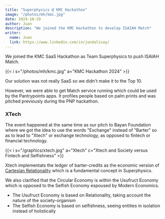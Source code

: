 ```yaml
---
title: "Superphysics @ KMC Hackathon"
image: "/photos/mh/kmc.jpg"
date: 2024-10-29
author: Juan
description: "We joined the KMC Hackathon to develop ISAIAH Match"
writer:
  name: Juan
  link: https://www.linkedin.com/in/jundalisay/
---
```



We joined the KMC SaaS Hackathon as Team Superphysics to push ISAIAH Match. 

{{< i s="/photos/mh/kmc.jpg" a="KMC Hackathon 2024" >}}

Our solution was not really SaaS so we didn't make it to the Top 10. 

However, we were able to get Match service running which could be used by the Pantrypoints apps. It profiles people based on palm prints and was pitched previously during the PNP hackathon. 


### XTech

The event happened at the same time as our pitch to Bayan Foundation where we got the idea to use the words "Exchange" instead of "Barter" so as to lead to "Xtech" or exchange technology, as opposed to fintech or financial technology.

{{< i s="/graphics/xtech.jpg" a="Xtech" c="Xtech and Society versus Fintech and Selfishness" >}}


Xtech implementats the ledger of barter-credits as the economic version of [Cartesian Relationality](https://superphysics.org/material/principles/intro/chapter-09) which is a fundamental concept in Superphysics.

We also clarified that the Circular Economy is within the Usufruct Economy which is opposed to the Selfish Economy espoused by Modern Economics. 
- The Usufruct Economy is based on Relationality, taking account the nature of the society-organism
- The Selfish Economy is based on selfishness, seeing entities in isolation instead of holistically

